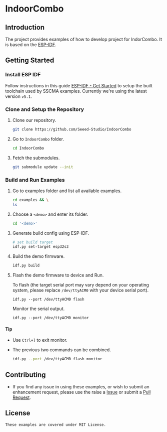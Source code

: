 # IndoorCombo

## Introduction

The project provides examples of how to develop project for IndorCombo. It is based on the [ESP-IDF](https://github.com/espressif/esp-idf).


## Getting Started

### Install ESP IDF

Follow instructions in this guide
[ESP-IDF - Get Started](https://docs.espressif.com/projects/esp-idf/en/latest/get-started/index.html)
to setup the built toolchain used by SSCMA examples. Currently we're using the latest version `v5.1`.

### Clone and Setup the Repository

1. Clone our repository.

    ```sh
    git clone https://github.com/Seeed-Studio/IndoorCombo
    ```

2. Go to `IndoorCombo` folder.

    ```sh
    cd IndoorCombo
    ```

3. Fetch the submodules.

    ```sh
    git submodule update --init
    ```

### Build and Run Examples

1. Go to examples folder and list all available examples.

    ```sh
    cd examples && \
    ls
    ```

2. Choose a `<demo>` and enter its folder.

    ```sh
    cd '<demo>'
    ```

3. Generate build config using ESP-IDF.

    ```sh
    # set build target
    idf.py set-target esp32s3
    ```

4. Build the demo firmware.

    ```sh
    idf.py build
    ```

5. Flash the demo firmware to device and Run.

    To flash (the target serial port may vary depend on your operating system, please replace `/dev/ttyACM0` with your device serial port).

    ```
    idf.py --port /dev/ttyACM0 flash
    ```

    Monitor the serial output.

    ```
    idf.py --port /dev/ttyACM0 monitor
    ```

#### Tip

- Use `Ctrl+]` to exit monitor.

- The previous two commands can be combined.

    ```sh
    idf.py --port /dev/ttyACM0 flash monitor
    ```




## Contributing

- If you find any issue in using these examples, or wish to submit an enhancement request, please use the raise a [Issue](https://github.com/Seeed-Studio/IndoorCombo/issues) or submit a [Pull Request](https://github.com/Seeed-Studio/IndoorCombo/pulls).


## License

```
These examples are covered under MIT License.

